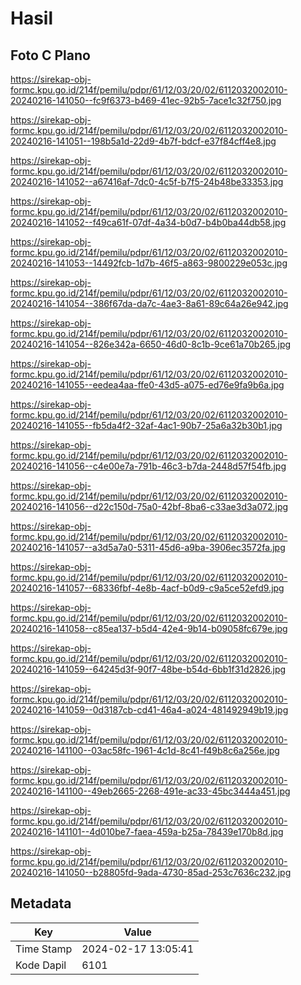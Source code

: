 # Hasil

## Foto C Plano

https://sirekap-obj-formc.kpu.go.id/214f/pemilu/pdpr/61/12/03/20/02/6112032002010-20240216-141050--fc9f6373-b469-41ec-92b5-7ace1c32f750.jpg

https://sirekap-obj-formc.kpu.go.id/214f/pemilu/pdpr/61/12/03/20/02/6112032002010-20240216-141051--198b5a1d-22d9-4b7f-bdcf-e37f84cff4e8.jpg

https://sirekap-obj-formc.kpu.go.id/214f/pemilu/pdpr/61/12/03/20/02/6112032002010-20240216-141052--a67416af-7dc0-4c5f-b7f5-24b48be33353.jpg

https://sirekap-obj-formc.kpu.go.id/214f/pemilu/pdpr/61/12/03/20/02/6112032002010-20240216-141052--f49ca61f-07df-4a34-b0d7-b4b0ba44db58.jpg

https://sirekap-obj-formc.kpu.go.id/214f/pemilu/pdpr/61/12/03/20/02/6112032002010-20240216-141053--14492fcb-1d7b-46f5-a863-9800229e053c.jpg

https://sirekap-obj-formc.kpu.go.id/214f/pemilu/pdpr/61/12/03/20/02/6112032002010-20240216-141054--386f67da-da7c-4ae3-8a61-89c64a26e942.jpg

https://sirekap-obj-formc.kpu.go.id/214f/pemilu/pdpr/61/12/03/20/02/6112032002010-20240216-141054--826e342a-6650-46d0-8c1b-9ce61a70b265.jpg

https://sirekap-obj-formc.kpu.go.id/214f/pemilu/pdpr/61/12/03/20/02/6112032002010-20240216-141055--eedea4aa-ffe0-43d5-a075-ed76e9fa9b6a.jpg

https://sirekap-obj-formc.kpu.go.id/214f/pemilu/pdpr/61/12/03/20/02/6112032002010-20240216-141055--fb5da4f2-32af-4ac1-90b7-25a6a32b30b1.jpg

https://sirekap-obj-formc.kpu.go.id/214f/pemilu/pdpr/61/12/03/20/02/6112032002010-20240216-141056--c4e00e7a-791b-46c3-b7da-2448d57f54fb.jpg

https://sirekap-obj-formc.kpu.go.id/214f/pemilu/pdpr/61/12/03/20/02/6112032002010-20240216-141056--d22c150d-75a0-42bf-8ba6-c33ae3d3a072.jpg

https://sirekap-obj-formc.kpu.go.id/214f/pemilu/pdpr/61/12/03/20/02/6112032002010-20240216-141057--a3d5a7a0-5311-45d6-a9ba-3906ec3572fa.jpg

https://sirekap-obj-formc.kpu.go.id/214f/pemilu/pdpr/61/12/03/20/02/6112032002010-20240216-141057--68336fbf-4e8b-4acf-b0d9-c9a5ce52efd9.jpg

https://sirekap-obj-formc.kpu.go.id/214f/pemilu/pdpr/61/12/03/20/02/6112032002010-20240216-141058--c85ea137-b5d4-42e4-9b14-b09058fc679e.jpg

https://sirekap-obj-formc.kpu.go.id/214f/pemilu/pdpr/61/12/03/20/02/6112032002010-20240216-141059--64245d3f-90f7-48be-b54d-6bb1f31d2826.jpg

https://sirekap-obj-formc.kpu.go.id/214f/pemilu/pdpr/61/12/03/20/02/6112032002010-20240216-141059--0d3187cb-cd41-46a4-a024-481492949b19.jpg

https://sirekap-obj-formc.kpu.go.id/214f/pemilu/pdpr/61/12/03/20/02/6112032002010-20240216-141100--03ac58fc-1961-4c1d-8c41-f49b8c6a256e.jpg

https://sirekap-obj-formc.kpu.go.id/214f/pemilu/pdpr/61/12/03/20/02/6112032002010-20240216-141100--49eb2665-2268-491e-ac33-45bc3444a451.jpg

https://sirekap-obj-formc.kpu.go.id/214f/pemilu/pdpr/61/12/03/20/02/6112032002010-20240216-141101--4d010be7-faea-459a-b25a-78439e170b8d.jpg

https://sirekap-obj-formc.kpu.go.id/214f/pemilu/pdpr/61/12/03/20/02/6112032002010-20240216-141050--b28805fd-9ada-4730-85ad-253c7636c232.jpg


## Metadata

| Key        | Value               |
| ---------- | ------------------- |
| Time Stamp | 2024-02-17 13:05:41 |
| Kode Dapil | 6101                |



